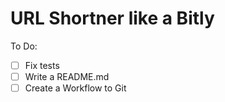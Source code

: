 # URL Shortner like a Bitly

To Do:
- [ ] Fix tests
- [ ] Write a README.md
- [ ] Create a Workflow to Git